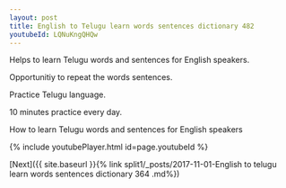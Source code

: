 ```yaml
---
layout: post
title: English to Telugu learn words sentences dictionary 482 
youtubeId: LQNuKngQHQw
---
```

 
 
Helps to learn Telugu words and sentences for English speakers.

Opportunitiy to repeat the words sentences. 

Practice Telugu language. 
 
10 minutes practice every day. 
 
How to learn Telugu words and sentences for English speakers 
 
{% include youtubePlayer.html id=page.youtubeId %}
 
 
[Next]({{ site.baseurl }}{% link  split1/_posts/2017-11-01-English to telugu learn words sentences dictionary 364 .md%})
 
